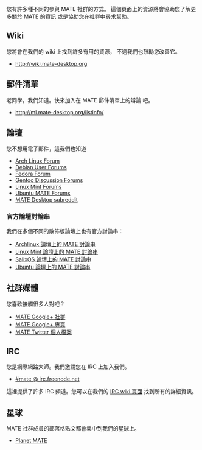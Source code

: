 <!--
.. link:
.. description:
.. tags: Mailing List,Forums,Wiki,IRC,Planet
.. date: 2011-12-05 07:14:07
.. title: Community
.. slug: community
-->

您有許多種不同的參與 MATE 社群的方式。
這個頁面上的資源將會協助您了解更多關於 MATE 的資訊
或是協助您在社群中尋求幫助。

## Wiki

您將會在我們的 wiki 上找到許多有用的資源，
不過我們也鼓勵您改善它。

  * <http://wiki.mate-desktop.org>

## 郵件清單

老同學，我們知道。快來加入在 MATE 郵件清單上的辯論
吧。

  * <http://ml.mate-desktop.org/listinfo/>

## 論壇

您不想用電子郵件，這我們也知道

  * [Arch Linux Forum](https://bbs.archlinux.org/)
  * [Debian User Forums](http://forums.debian.net/)
  * [Fedora Forum](http://fedoraforum.org/)
  * [Gentoo Discussion Forums](https://forums.gentoo.org/)
  * [Linux Mint Forums](http://forums.linuxmint.com/)
  * [Ubuntu MATE Forums](https://ubuntu-mate.community)
  * [MATE Desktop subreddit](https://www.reddit.com/r/MATEDesktop)
  
### 官方論壇討論串

我們在多個不同的散佈版論壇上也有官方討論串：

  * [Archlinux 論壇上的 MATE 討論串](https://bbs.archlinux.org/viewtopic.php?id=121162&p=1)
  * [Linux Mint 論壇上的 MATE 討論串](http://forums.linuxmint.com/viewtopic.php?t=86481)
  * [SalixOS 論壇上的 MATE 討論串](http://www.salixos.org/forum/viewtopic.php?f=17&t=3371)
  * [Ubuntu 論壇上的 MATE 討論串](http://ubuntuforums.org/showthread.php?p=11333073)

## 社群媒體

您喜歡接觸很多人對吧？

  * [MATE Google+ 社群](https://plus.google.com/u/0/communities/103904770310171205536)
  * [MATE Google+ 專頁](https://plus.google.com/105251070079435964338/)
  * [MATE Twitter 個人檔案](https://twitter.com/mate_desktop) 

## IRC

您是網際網路大師。我們邀請您在 IRC 上加入我們。

  * [#mate @ irc.freenode.net](https://webchat.freenode.net/?channels=#mate)

這裡提供了許多 IRC 頻道。您可以在我們的 [IRC wiki 頁面](http://wiki.mate-desktop.org/irc)
找到所有的詳細資訊。

## 星球

MATE 社群成員的部落格貼文都會集中到我們的星球上。

  * [Planet MATE](http://planet.mate-desktop.org)

